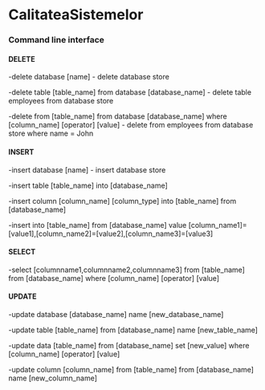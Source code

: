 # CalitateaSistemelor

### Command line interface

  #### DELETE
  -delete database [name] - delete database store

  -delete table [table_name] from database [database_name] - delete table employees from database store
  
  -delete from [table_name] from database [database_name] where [column_name] [operator] [value] - delete from employees from database store where name = John
  
  
  #### INSERT
  -insert database [name] - insert database store
  
  -insert table [table_name] into [database_name]
  
  -insert column [column_name] [column_type] into [table_name] from [database_name]
  
  -insert into [table_name] from [database_name] value [column_name1]=[value1],[column_name2]=[value2],[column_name3]=[value3]
  
  #### SELECT 
  -select [columnname1,columnname2,columnname3] from [table_name] from [database_name] where [column_name] [operator] [value]

  #### UPDATE
  -update database [database_name] name [new_database_name]
  
  -update table [table_name] from [database_name] name [new_table_name]
  
  -update data [table_name] from [database_name] set [new_value] where [column_name] [operator] [value]

  -update column [column_name] from [table_name] from [database_name] name [new_column_name]
